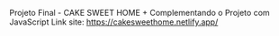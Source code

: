 Projeto Final - CAKE SWEET HOME + Complementando o Projeto com JavaScript
Link site: https://cakesweethome.netlify.app/
